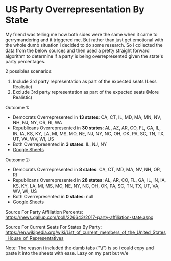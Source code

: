 # US Party Overrepresentation By State

My friend was telling me how both sides were the same when it came to gerrymandering and it triggered me. But rather than just get emotional with the whole dumb situation i decided to do some research. So i collected the data from the below sources and then used a pretty straight forward algorithm to determine if a party is being overrepresented given the state's party percentages.

2 possibles scenarios:
1) Include 3rd party representation as part of the expected seats (Less Realistic)
2) Exclude 3rd party representation as part of the expected seats (More Realistic)

Outcome 1:
* Democrats   Overrepresented in **13 states**: CA, CT, IL, MD, MA, MN, NV, NH, NJ, NY, OR, RI, WA
* Republicans Overrepresented in **30 states**: AL, AZ, AR, CO, FL, GA, IL, IN, IA, KS, KY, LA, MI, MS, MO, NE, NJ, NY, NC, OH, OK, PA, SC, TN, TX, UT, VA, WV, WI, US
* Both        Overrepresented in  **3 states**: IL, NJ, NY 
* [Google Sheets](https://docs.google.com/spreadsheets/d/1e9mlfr3_OIc8v5Oabc0wPBVADV7ZabuXLx_Us7ock8M/edit#gid=1130096001)

Outcome 2:
* Democrats   Overrepresented in **8 states**: CA, CT, MD, MA, NV, NH, OR, RI
* Republicans Overrepresented in **28 states**: AL, AR, CO, FL, GA, IL, IN, IA, KS, KY, LA, MI, MS, MO, NE, NY, NC, OH, OK, PA, SC, TN, TX, UT, VA, WV, WI, US
* Both        Overrepresented in  **0 states**: null
* [Google Sheets](https://docs.google.com/spreadsheets/d/1e9mlfr3_OIc8v5Oabc0wPBVADV7ZabuXLx_Us7ock8M/edit#gid=0)

Source For Party Affiliation Percents:
https://news.gallup.com/poll/226643/2017-party-affiliation-state.aspx

Source For Current Seats For States By Party:
https://en.wikipedia.org/wiki/List_of_current_members_of_the_United_States_House_of_Representatives

Note: The reason i included the dumb tabs ("\t") is so i could copy and paste it into the sheets with ease. Lazy on my part but w/e